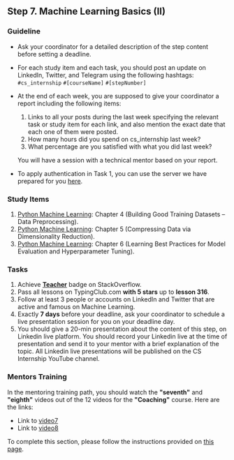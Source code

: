 ## Step 7. Machine Learning Basics (II)

### Guideline

- Ask your coordinator for a detailed description of the step content before setting a deadline.

- For each study item and each task, you should post an update on LinkedIn, Twitter, and Telegram using the following hashtags:
`#cs_internship`
`#[courseName]`
`#[stepNumber]`

- At the end of each week, you are supposed to give your coordinator a report including the following items:
  1. Links to all your posts during the last week specifying the relevant task or study item for each link, and also mention the exact date that each one of them were posted.
  2. How many hours did you spend on cs_internship last week?
  3. What percentage are you satisfied with what you did last week?
  
  You will have a session with a technical mentor based on your report.

<!-- TODO change the numbers -->

- To apply authentication in Task 1, you can use the server we have prepared for you [here](https://github.com/cs-internship/cs-internship-spec/blob/master/courses/web/servers/step7/server-step-7.rar).
  
  
### Study Items

  1. [Python Machine Learning](README.md): Chapter 4 (Building Good Training Datasets – Data Preprocessing).
  2. [Python Machine Learning](README.md): Chapter 5 (Compressing Data via Dimensionality Reduction).
  3. [Python Machine Learning](README.md): Chapter 6 (Learning Best Practices for Model Evaluation and Hyperparameter Tuning).


### Tasks

 1. Achieve [**Teacher**](https://stackoverflow.com/help/badges/1/teacher) badge on StackOverflow.
 2. Pass all lessons on TypingClub.com **with 5 stars** up to **lesson 316**.
 3. Follow at least 3 people or accounts on LinkedIn and Twitter that are active and famous on Machine Learning.
 4. Exactly **7 days** before your deadline, ask your coordinator to schedule a live presentation session for you on your deadline day.
 5. You should give a 20-min presentation about the content of this step, on Linkedin live platform. You should record your Linkedin live at the time of presentation and send it to your mentor with a brief explanation of the topic. All Linkedin live presentations will be published on the CS Internship YouTube channel.


### Mentors Training

In the mentoring training path, you should watch the **"seventh"** and **"eighth"** videos out of the 12 videos for the **"Coaching"** course. Here are the links:

- Link to [video7](https://drive.google.com/drive/folders/16fch6aIfZL1laupMDYruy3HjmxV8WA-p)
- Link to [video8](https://drive.google.com/drive/folders/1REyXmFfCWTDpCrsbNoJojHjH9ZQEXzqx)

To complete this section, please follow the instructions provided on [this page](https://github.com/cs-internship/cs-internship-spec/blob/master/courses/mentoring-workshops-instruction.md).
